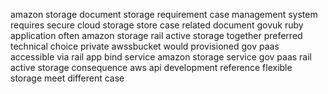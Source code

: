 amazon storage document storage requirement case management system requires secure cloud storage store case related document govuk ruby application often amazon storage rail active storage together preferred technical choice private awssbucket would provisioned gov paas accessible via rail app bind service amazon storage service gov paas rail active storage consequence aws api development reference flexible storage meet different case